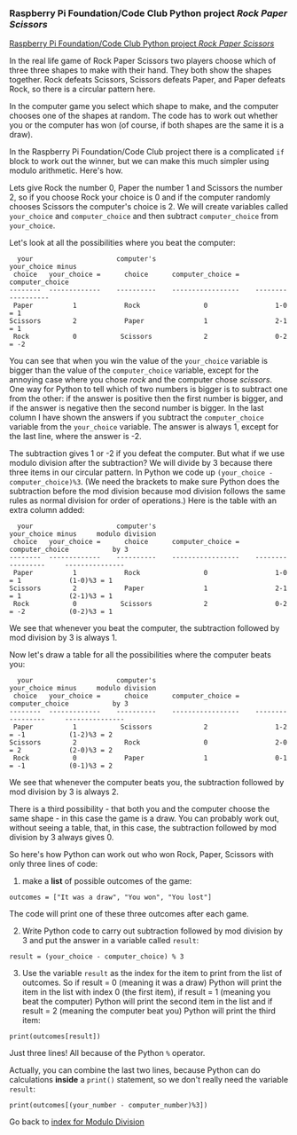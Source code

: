 ### Raspberry Pi Foundation/Code Club Python project *Rock Paper Scissors* 

[Raspberry Pi Foundation/Code Club Python project *Rock Paper Scissors*](https://projects.raspberrypi.org/en/projects/rock-paper-scissors)

In the real life game of Rock Paper Scissors two players choose which of three three shapes to make with their hand. They both show the shapes together. Rock defeats Scissors, Scissors defeats Paper, and Paper defeats Rock, so there is a circular pattern here.

In the computer game you select which shape to make, and the computer chooses one of the shapes at random. The code has to work out whether you or the computer has won (of course, if both shapes are the same it is a draw).

In the Raspberry Pi Foundation/Code Club project there is a complicated ```if``` block to work out the winner, but we can make this much simpler using modulo arithmetic. Here's how.

Lets give Rock the number 0, Paper the number 1 and Scissors the number 2, so if you choose Rock your choice is 0 and if the computer randomly chooses Scissors the computer's choice is 2. We will create variables called ```your_choice``` and ```computer_choice``` and then subtract ```computer_choice``` from ```your_choice```.

Let's look at all the possibilities where you beat the computer:

```
  your                     computer's                         your_choice minus
 choice   your_choice =      choice      computer_choice =     computer_choice
--------  -------------    ----------    -----------------    ------------------
 Paper          1            Rock                0                 1-0 = 1
Scissors        2            Paper               1                 2-1 = 1
 Rock           0           Scissors             2                 0-2 = -2
```
You can see that when you win the value of the ```your_choice``` variable is bigger than the value of the ```computer_choice``` variable, except for the annoying case where you chose *rock* and the computer chose *scissors*.  One way for Python to tell which of two numbers is bigger is to subtract one from the other: if the answer is positive then the first number is bigger, and if the answer is negative then the second number is bigger. In the last column I have shown the answers if you subtract the ```computer_choice``` variable from the ```your_choice``` variable. The answer is always 1, except for the last line, where the answer is -2.

The subtraction gives 1 or -2 if you defeat the computer. But what if we use modulo division after the subtraction? We will divide by 3 because there three items in our circular pattern. In Python we code up ```(your_choice - computer_choice)%3```. (We need the brackets to make sure Python does the subtraction before the mod division because mod division follows the same rules as normal division for order of operations.) Here is the table with an extra column added:

```
  your                     computer's                         your_choice minus     modulo division
 choice   your_choice =      choice      computer_choice =     computer_choice           by 3
--------  -------------    ----------    -----------------    -----------------     ---------------
 Paper          1            Rock                0                 1-0 = 1            (1-0)%3 = 1
Scissors        2            Paper               1                 2-1 = 1            (2-1)%3 = 1
 Rock           0           Scissors             2                 0-2 = -2           (0-2)%3 = 1
```
We see that whenever you beat the computer, the subtraction followed by mod division by 3 is always 1. 

Now let's draw a table for all the possibilities where the computer beats you:

```
  your                     computer's                         your_choice minus     modulo division
 choice   your_choice =      choice      computer_choice =     computer_choice           by 3
--------  -------------    ----------    -----------------    -----------------     ---------------
 Paper          1           Scissors             2                 1-2 = -1           (1-2)%3 = 2
Scissors        2            Rock                0                 2-0 = 2            (2-0)%3 = 2
 Rock           0            Paper               1                 0-1 = -1           (0-1)%3 = 2
```
We see that whenever the computer beats you, the subtraction followed by mod division by 3 is always 2.

There is a third possibility - that both you and the computer choose the same shape - in this case the game is a draw. You can probably work out, without seeing a table, that, in this case, the subtraction followed by mod division by 3 always gives 0.

So here's how Python can work out who won Rock, Paper, Scissors with only three lines of code:

1. make a **list** of possible outcomes of  the game:
```
outcomes = ["It was a draw", "You won", "You lost"]
```
The code will print one of these three outcomes after each game.

2. Write Python code to carry out subtraction followed by mod division by 3 and put the answer in a variable called ```result```:

```
result = (your_choice - computer_choice) % 3
```

3. Use the variable ```result``` as the index for the item to print from the list of outcomes. So if result = 0 (meaning it was a draw) Python will print the item in the list with index 0 (the first item), if result = 1 (meaning you beat the computer) Python will print the second item in the list and if result = 2 (meaning the computer beat you) Python will print the third item:
```
print(outcomes[result])
```
Just three lines! All because of the Python ```%``` operator.

Actually, you can combine the last two lines, because Python can do calculations **inside** a ```print()``` statement, so we don't really need the variable ```result```:
```
print(outcomes[(your_number - computer_number)%3])
```

Go back to [index for Modulo Division](README.md)
